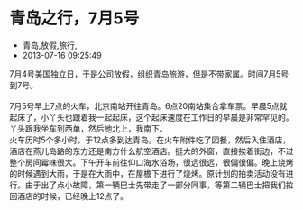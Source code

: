 # 青岛之行，7月5号
- 青岛,放假,旅行,
- 2013-07-16 09:25:49


<div>7月4号美国独立日，于是公司放假，组织青岛旅游，但是不带家属。时间7月5号到7号。</div><div><br /></div><div>7月5号早上7点的火车，北京南站开往青岛。6点20南站集合拿车票。早晨5点就起床了，小丫头也跟着我一起起床，这个起床速度在工作日的早晨是非常罕见的。丫头跟我坐车到西单，然后她北上，我南下。</div><div>火车历时5个多小时，于12点多到达青岛。在火车附件吃了团餐，然后入住酒店，酒店在燕儿岛路的东方还是南方什么航空酒店。挺大的外窗，直接挨着街边，不过整个房间霉味很大。下午开车前往仰口海水浴场，很远很远，很偏很偏。晚上烧烤的时候遇到大雨，于是在大雨中，在屋檐下进行了烧烤。原计划的拍卖活动没有进行。由于出了点小故障，第一辆巴士先带走了一部分同事，等第二辆巴士把我们拉回酒店的时候，已经晚上12点了。</div>

